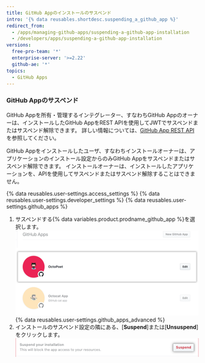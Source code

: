 ```yaml
---
title: GitHub Appのインストールのサスペンド
intro: '{% data reusables.shortdesc.suspending_a_github_app %}'
redirect_from:
  - /apps/managing-github-apps/suspending-a-github-app-installation
  - /developers/apps/suspending-a-github-app-installation
versions:
  free-pro-team: '*'
  enterprise-server: '>=2.22'
  github-ae: '*'
topics:
  - GitHub Apps
---
```

### GitHub Appのサスペンド

GitHub Appを所有・管理するインテグレーター、すなわちGitHub Appのオーナーは、インストールしたGitHub AppをREST APIを使用してJWTでサスペンドまたはサスペンド解除できます。 詳しい情報については、[GitHub App REST API](/rest/reference/apps)を参照してください。

GitHub Appをインストールしたユーザ、すなわちインストールオーナーは、アプリケーションのインストール設定からのみGitHub Appをサスペンドまたはサスペンド解除できます。 インストールオーナーは、インストールしたアプリケーションを、APIを使用してサスペンドまたはサスペンド解除することはできません。

{% data reusables.user-settings.access_settings %}
{% data reusables.user-settings.developer_settings %}
{% data reusables.user-settings.github_apps %}
1. サスペンドする{% data variables.product.prodname_github_app %}を選択します。
![アプリケーションの選択](/assets/images/github-apps/github_apps_select-app.png)
{% data reusables.user-settings.github_apps_advanced %}
6. インストールのサスペンド設定の隣にある、[**Suspend**]または[**Unsuspend**]をクリックします。 ![GitHub Appのサスペンド](/assets/images/github-apps/suspend-a-github-app.png)
